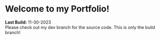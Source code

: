 # Welcome to my Portfolio!

**Last Build:** 11-30-2023  
Please check out my dev branch for the source code. This is only the build branch!
